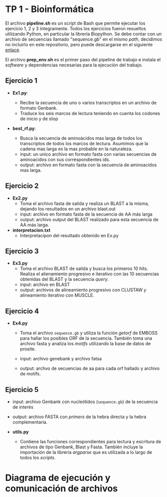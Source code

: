 # TP 1 - Bioinformática

El archivo **pipeline.sh** es un script de Bash que permite ejecutar los ejercicio 1, 2 y 3 íntegramente. Todos los ejercicios fueron resueltos utilizando Python, en particular la librería Biopython. Se debe contar con un archivo de secuencias llamado "sequence.gb" en el mismo _path_, decidimos no incluirlo en este repositorio, pero puede descargarse en el siguiente [enlace](https://drive.google.com/file/d/1kc1isJw3agbjIMkszY0KfMPjylPciBxx/view?usp=sharing).

El archivo **prep_env.sh** es el primer paso del pipeline de trabajo e instala el _software_ y dependencias necesarias para la ejecución del trabajo.

## Ejercicio 1

- **Ex1.py**:

  - Recibe la secuencia de uno o varios transcriptos en un archivo de formato Genbank.
  - Traduce los seis marcos de lectura teniendo en cuenta los codones de inicio y de stop
  
- **best_rf.py**:

  - Busca la secuencia de aminoàcidos mas larga de todos los transcriptos de todos los marcos de lectura. Asumimos que la cadena mas larga es la mas probable en la naturaleza.
  - input: un unico archivo en formato fasta con varias secuencias de aminoacidos con sus correspondientes ids.
  - output: archivo en formato fasta con la secuencia de aminoacidos mas larga.

## Ejercicio 2

- **Ex2.py**
  - Toma el archivo fasta de salida y realiza un BLAST a la misma, dejando los resultados en un archivo blast.out
  - input: archivo en formato fasta de la secuencia de AA más larga
  - output: archivo output del BLAST realizado para esta secuencia de AA más larga.
- **interpretacion.txt**
  - Interpretacipon del resultado obtenido en Ex.py

## Ejercicio 3

- **Ex3.py**
  - Toma el archivo BLAST de salida y busca los primeros 10 hits. Realiza el alienamiento progresivo e iterativo con las 10 secuencias obtenidas del BLAST y la secuencia _query_.
  - input: archivo en BLAST
  - output: archivos de alineamiento progresivo con CLUSTAW y alineamiento iterativo con MUSCLE.

## Ejercicio 4

- **Ex4.py**
  - Toma el archivo `sequence.gb` y utiliza la función _getorf_ de EMBOSS para hallar los posibles ORF de la secuencia. También toma una archivo fasta y analiza los _motifs_ utilizando la base de datos de prosite.

  - input: archivo genebank y archivo fatsa
  - output: archvo de secuencias de aa para cada orf hallado y archivo de motifs.

## Ejercicio 5
- input: archivo Genbank con nucleótidos (`sequence.gb`) de la secuencia de interés
- output: archivo FASTA con _primers_ de la hebra directa y la hebra complementaria. 

- **utils.py**
  - Contiene las funciones correspondientes para lectura y escritura de archivos de tipo Genbank, Blast y Fasta. También incluye la importación de la librería _argparse_ que es utilizada a lo largo de todos los _scripts_.

# Diagrama de ejecución y comunicación de archivos

